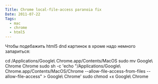 ```yaml
---
Title: Chrome local-file-access paranoia fix
Date: 2011-07-22
Tags:
  - mac
  - chrome
  - html5
---
```


Чтобы подебажить html5 dnd картинок в хроме надо немного запариться:

  cd /Applications/Google\ Chrome.app/Contents/MacOS
  sudo mv Google\ Chrome Chrome
  sudo sh -c 'echo "/Applications/Google\ Chrome.app/Contents/MacOS/Chrome --allow-file-access-from-files --allow-file-access" > Google\ Chrome'
  sudo chmod +x Google\ Chrome